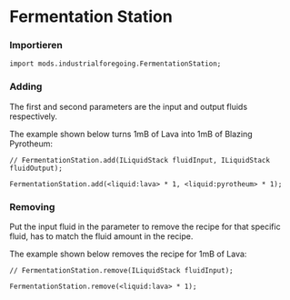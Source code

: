 # Fermentation Station

### Importieren

```zenscript
import mods.industrialforegoing.FermentationStation;
```

### Adding

The first and second parameters are the input and output fluids respectively.

The example shown below turns 1mB of Lava into 1mB of Blazing Pyrotheum:

```zenscript
// FermentationStation.add(ILiquidStack fluidInput, ILiquidStack fluidOutput);

FermentationStation.add(<liquid:lava> * 1, <liquid:pyrotheum> * 1);
```

### Removing

Put the input fluid in the parameter to remove the recipe for that specific fluid, has to match the fluid amount in the recipe.

The example shown below removes the recipe for 1mB of Lava:

```zenscript
// FermentationStation.remove(ILiquidStack fluidInput);

FermentationStation.remove(<liquid:lava> * 1);
```
